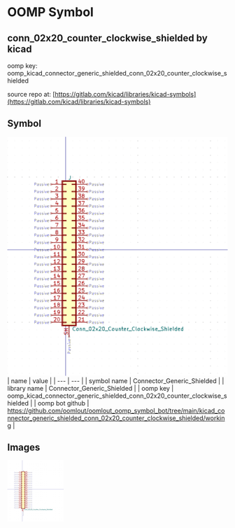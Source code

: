# OOMP Symbol  
## conn_02x20_counter_clockwise_shielded  by kicad  
  
oomp key: oomp_kicad_connector_generic_shielded_conn_02x20_counter_clockwise_shielded  
  
source repo at: [https://gitlab.com/kicad/libraries/kicad-symbols](https://gitlab.com/kicad/libraries/kicad-symbols)  
## Symbol  
  
[![working.png](working_600.png)](working.png)  
| name | value | 
| --- | --- | 
| symbol name | Connector_Generic_Shielded | 
| library name | Connector_Generic_Shielded | 
| oomp key | oomp_kicad_connector_generic_shielded_conn_02x20_counter_clockwise_shielded | 
| oomp bot github | https://github.com/oomlout/oomlout_oomp_symbol_bot/tree/main/kicad_connector_generic_shielded_conn_02x20_counter_clockwise_shielded/working | 
## Images  
  
[![working.png](working_140.png)](working.png)  
